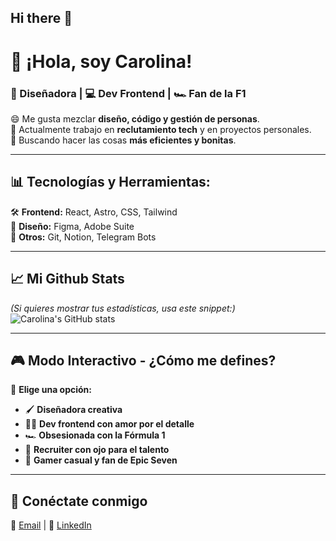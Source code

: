 ## Hi there 👋

# 👋 ¡Hola, soy Carolina!
### 🎨 Diseñadora | 💻 Dev Frontend | 🏎 Fan de la F1 

😄 Me gusta mezclar **diseño, código y gestión de personas**.  
🚀 Actualmente trabajo en **reclutamiento tech** y en proyectos personales.  
🎯 Buscando hacer las cosas **más eficientes y bonitas**.  

---

## 📊 Tecnologías y Herramientas:
🛠️ **Frontend:** React, Astro, CSS, Tailwind  
🎨 **Diseño:** Figma, Adobe Suite  
📌 **Otros:** Git, Notion, Telegram Bots  

---

## 📈 **Mi Github Stats**  
*(Si quieres mostrar tus estadísticas, usa este snippet:)*  
![Carolina's GitHub stats](https://github-readme-stats.vercel.app/api?username=TU-USUARIO&show_icons=true&theme=dracula)

---

## 🎮 **Modo Interactivo - ¿Cómo me defines?**  
<!-- Divertido con botones en Markdown -->
📢 **Elige una opción:**

- 🖌 **Diseñadora creativa**  
- 🧑‍💻 **Dev frontend con amor por el detalle**  
- 🏎 **Obsesionada con la Fórmula 1**  
- 🧐 **Recruiter con ojo para el talento**  
- 🎲 **Gamer casual y fan de Epic Seven**  

---

## 🔗 Conéctate conmigo  
📧 [Email](mailto:tuemail@gmail.com) | 💼 [LinkedIn](https://linkedin.com/in/tuusuario)  

